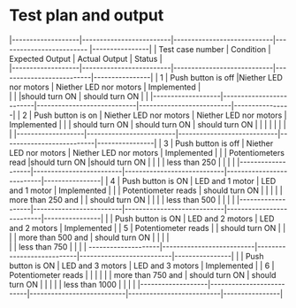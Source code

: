 # Test plan and output

|-------------------|-------------------------|----------------------------|------------------------- |----------------| 
| Test case number  |        Condition        |     Expected  Output       |    Actual Output         |       Status   |       
|-------------------|-------------------------|----------------------------|--------------------------|----------------|
|    1              |    Push button is off   |Niether LED nor  motors     |  Niether LED nor motors  |  Implemented   |  
|                   |                         |should turn ON              | should turn ON           |                |
|-------------------|-------------------------|----------------------------|--------------------------|----------------|
|    2              | Push button is on       |   Niether LED nor  motors  |  Niether LED nor motors  | Implemented    |
|                   |     should turn ON      |    should turn ON          |   should turn ON         |                |      |                   |                         |                            |                          |                |
|-------------------|-------------------------|----------------------------|--------------------------|----------------|
|    3              | Push button is off      | Niether LED nor  motors    |  Niether LED nor motors  |  Implemented   |
|                   | Potentiometers read     |should turn ON              |should turn ON            |                |
|                   |  less than 250          |                            |                          |                |
|-------------------|-------------------------|----------------------------|--------------------------|----------------|
|    4              |     Push button is ON   |      LED and   1 motor     | LED and 1 motor          |  Implemented   |
|                   | Potentiometer reads     |  should turn ON            |                          |                | 
|                   |    more than 250 and    |                            |   should turn ON         |                |        |                   |   less    than  500     |                            |                          |                |
|-------------------|-------------------------|----------------------------|--------------------------|----------------|
|                   | Push button is ON       |   LED and   2 motors       |  LED and 2 motors        |  Implemented   |
|    5              |   Potentiometer reads   |                            |   should turn ON         |                |
|                   |     more than 500 and   |    should turn ON          |                          |                |   |    
|                   |      less    than  750  |                            |                          |                |
--------------------|--------------------------|---------------------------|--------------------------|----------------|
|                   | Push button is ON        | LED and   3 motors        |  LED and 3 motors        |  Implemented   |
|    6              | Potentiometer reads      |                           |                          |                |
|                   | more than 750 and        |   should turn ON          |  should turn ON          |                |         |
|                   |  less    than  1000      |                           |                          |                |
|-------------------|--------------------------|---------------------------|--------------------------|----------------| 
